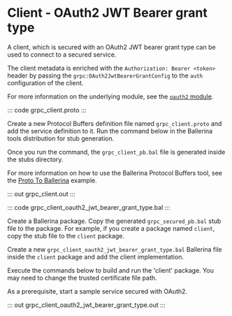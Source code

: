 # Client - OAuth2 JWT Bearer grant type

A client, which is secured with an OAuth2 JWT bearer grant type can be
used to connect to a secured service.

The client metadata is enriched with the `Authorization: Bearer <token>`
header by passing the `grpc:OAuth2JwtBearerGrantConfig` to the `auth` configuration of the client.

For more information on the underlying module,
see the [`oauth2` module](https://lib.ballerina.io/ballerina/oauth2/latest/).

::: code grpc_client.proto :::

Create a new Protocol Buffers definition file named `grpc_client.proto` and add the service definition to it.
Run the command below in the Ballerina tools distribution for stub generation.

Once you run the command, the `grpc_client_pb.bal` file is generated inside the stubs directory.

For more information on how to use the Ballerina Protocol Buffers tool, see the <a href="https://ballerina.io/learn/by-example/proto-to-ballerina.html">Proto To Ballerina</a> example.

::: out grpc_client.out :::

::: code grpc_client_oauth2_jwt_bearer_grant_type.bal :::

Create a Ballerina package.
Copy the generated `grpc_secured_pb.bal` stub file to the package.
For example, if you create a package named `client`, copy the stub file to the `client` package.

Create a new `grpc_client_oauth2_jwt_bearer_grant_type.bal` Ballerina file inside the `client` package and add the client implementation.

Execute the commands below to build and run the 'client' package.
You may need to change the trusted certificate file path.

As a prerequisite, start a sample service secured with OAuth2.

::: out grpc_client_oauth2_jwt_bearer_grant_type.out :::
